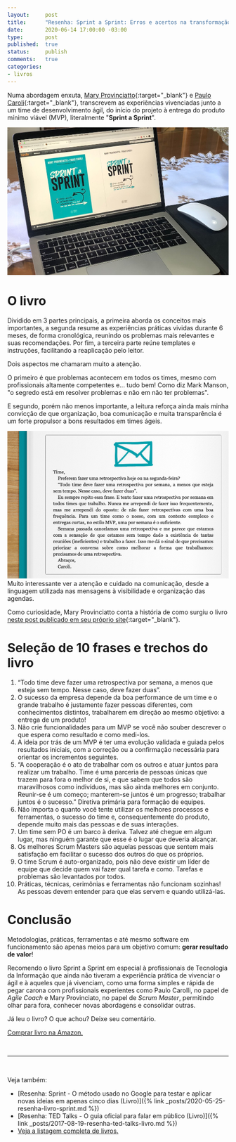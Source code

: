 ```yaml
---
layout:		post
title:		"Resenha: Sprint a Sprint: Erros e acertos na transformação cultural de um time ágil (Livro)"
date:		2020-06-14 17:00:00 -03:00
type:		post
published:	true
status:		publish
comments:	true
categories:
- livros
---
```


Numa abordagem enxuta, [Mary Provinciatto](https://www.linkedin.com/in/maryprovinciatto/){:target="_blank"} e [Paulo Caroli](https://www.linkedin.com/in/paulocaroli/){:target="_blank"}, transcrevem as experiências vivenciadas junto a um time de desenvolvimento ágil, do início do projeto à entrega do produto mínimo viável (MVP), literalmente "**Sprint a Sprint**".

![Notebook sobre a mesa com o e-book Sprint a Sprint aberto em sua capa](/assets/imgs/livro-sprint-a-sprint/livro-sprint-a-sprint-capa.jpg)

# O livro

Dividido em 3 partes principais, a primeira aborda os conceitos mais importantes, a segunda resume as experiências práticas vividas durante 6 meses, de forma cronológica, reunindo os problemas mais relevantes e suas recomendações. Por fim, a terceira parte reúne templates e instruções, facilitando a reaplicação pelo leitor.

Dois aspectos me chamaram muito a atenção.

O primeiro é que problemas acontecem em todos os times, mesmo com profissionais altamente competentes e... tudo bem! Como diz Mark Manson, "o segredo está em resolver problemas e não em não ter problemas".

E segundo, porém não menos importante, a leitura reforça ainda mais minha convicção de que organização, boa comunicação e muita transparência é um forte propulsor a bons resultados em times ágeis.

![Notebook sobre a mesa com o e-book Sprint a Sprint aberto em sua capa](/assets/imgs/livro-sprint-a-sprint/livro-sprint-a-sprint-trecho.jpg)
Muito interessante ver a atenção e cuidado na comunicação, desde a linguagem utilizada nas mensagens à visibilidade e organização das agendas.

Como curiosidade, Mary Provinciatto conta a história de como surgiu o livro [neste post publicado em seu próprio site](https://maryprovinciatto.com/como-surgiu-o-livro-sprint-a-sprint/){:target="_blank"}.

# Seleção de 10 frases e trechos do livro

1. “Todo time deve fazer uma retrospectiva por semana, a menos que esteja sem tempo. Nesse caso, deve fazer duas”.
2. O sucesso da empresa depende da boa performance de um time e o grande trabalho é justamente fazer pessoas diferentes, com conhecimentos distintos, trabalharem em direção ao mesmo objetivo: a entrega de um produto!
3. Não crie funcionalidades para um MVP se você não souber descrever o que espera como resultado e como medi-los.
4. A ideia por trás de um MVP é ter uma evolução validada e guiada pelos resultados iniciais, com a correção ou a confirmação necessária para orientar os incrementos seguintes.
5. “A cooperação é o ato de trabalhar com os outros e atuar juntos para realizar um trabalho. Time é uma parceria de pessoas únicas que trazem para fora o melhor de si, e que sabem que todos são maravilhosos como indivíduos, mas são ainda melhores em conjunto. Reunir-se é um começo; manterem-se juntos é um progresso; trabalhar juntos é o sucesso.” Diretiva primária para formação de equipes.
6. Não importa o quanto você tente utilizar os melhores processos e ferramentas, o sucesso do time e, consequentemente do produto, depende muito mais das pessoas e de suas interações.
7. Um time sem PO é um barco à deriva. Talvez até chegue em algum lugar, mas ninguém garante que esse é o lugar que deveria alcançar.
8. Os melhores Scrum Masters são aquelas pessoas que sentem mais satisfação em facilitar o sucesso dos outros do que os próprios.
9. O time Scrum é auto-organizado, pois não deve existir um líder de equipe que decide quem vai fazer qual tarefa e como. Tarefas e problemas são levantados por todos.
10. Práticas, técnicas, cerimônias e ferramentas não funcionam sozinhas! As pessoas devem entender para que elas servem e quando utilizá-las.

# Conclusão

Metodologias, práticas, ferramentas e até mesmo software em funcionamento são apenas meios para um objetivo comum: **gerar resultado de valor**!

Recomendo o livro Sprint a Sprint em especial à profissionais de Tecnologia da Informação que ainda não tiveram a experiência prática de vivenciar o ágil e à aqueles que já vivenciam, como uma forma simples e rápida de pegar carona com profissionais experientes como Paulo Carolli, no papel de *Agile Coach* e Mary Provinciato, no papel de *Scrum Master*, permitindo olhar para fora, conhecer novas abordagens e consolidar outras.

Já leu o livro? O que achou? Deixe seu comentário.

[Comprar livro na Amazon.](https://amzn.to/3fjgQos)

<br>
<hr>
<br>

Veja também:
* [Resenha: Sprint - O método usado no Google para testar e aplicar novas ideias em apenas cinco dias (Livro)]({% link _posts/2020-05-25-resenha-livro-sprint.md %})
* [Resenha: TED Talks - O guia oficial para falar em público (Livro)]({% link _posts/2017-08-19-resenha-ted-talks-livro.md %})
* [Veja a listagem completa de livros.](/livros)
